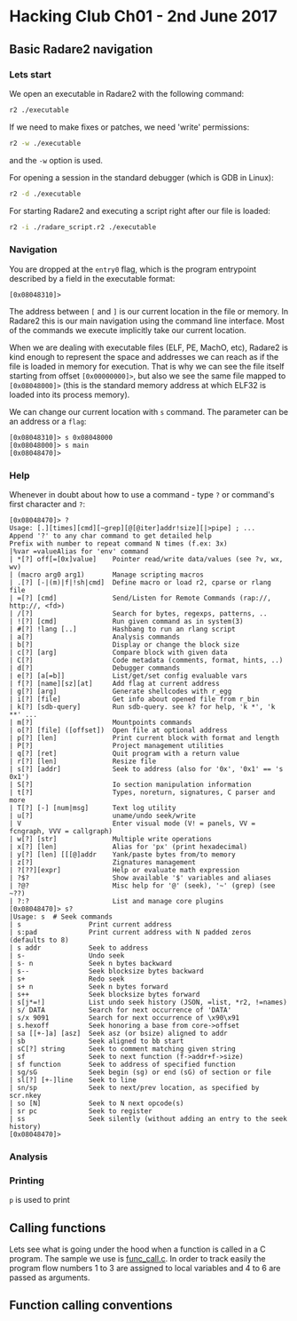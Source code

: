 # Hacking Club Ch01 - 2nd June 2017

## Basic Radare2 navigation

### Lets start

We open an executable in Radare2 with the following command:
```bash
r2 ./executable
```

If we need to make fixes or patches, we need 'write' permissions:
```bash
r2 -w ./executable
```
and the `-w` option is used.

For opening a session in the standard debugger (which is GDB in Linux):
```bash
r2 -d ./executable
```

For starting Radare2 and executing a script right after our file is loaded:
```bash
r2 -i ./radare_script.r2 ./executable
```

### Navigation

You are dropped at the `entry0` flag, which is the program entrypoint
described by a field in the executable format:

```
[0x08048310]>
```

The address between `[` and `]` is our current location in the file or memory.
In Radare2 this is our main navigation using the command line interface. Most of
the commands we execute implicitly take our current location.

When we are dealing with executable files (ELF, PE, MachO, etc), Radare2 is
kind enough to represent the space and addresses we can reach as if the file is
loaded in memory for execution. That is why we can see the file itself starting
from offset `[0x00000000]>`, but also we see the same file mapped to `[0x08048000]>`
(this is the standard memory address at which ELF32 is loaded into its process memory).

We can change our current location with `s` command. The parameter can be an address
or a `flag`:

```
[0x08048310]> s 0x08048000
[0x08048000]> s main
[0x08048470]>
```

### Help

Whenever in doubt about how to use a command - type `?` or command's first character and `?`:

```
[0x08048470]> ?
Usage: [.][times][cmd][~grep][@[@iter]addr!size][|>pipe] ; ...
Append '?' to any char command to get detailed help
Prefix with number to repeat command N times (f.ex: 3x)
|%var =valueAlias for 'env' command
| *[?] off[=[0x]value]    Pointer read/write data/values (see ?v, wx, wv)
| (macro arg0 arg1)       Manage scripting macros
| .[?] [-|(m)|f|!sh|cmd]  Define macro or load r2, cparse or rlang file
| =[?] [cmd]              Send/Listen for Remote Commands (rap://, http://, <fd>)
| /[?]                    Search for bytes, regexps, patterns, ..
| ![?] [cmd]              Run given command as in system(3)
| #[?] !lang [..]         Hashbang to run an rlang script
| a[?]                    Analysis commands
| b[?]                    Display or change the block size
| c[?] [arg]              Compare block with given data
| C[?]                    Code metadata (comments, format, hints, ..)
| d[?]                    Debugger commands
| e[?] [a[=b]]            List/get/set config evaluable vars
| f[?] [name][sz][at]     Add flag at current address
| g[?] [arg]              Generate shellcodes with r_egg
| i[?] [file]             Get info about opened file from r_bin
| k[?] [sdb-query]        Run sdb-query. see k? for help, 'k *', 'k **' ...
| m[?]                    Mountpoints commands
| o[?] [file] ([offset])  Open file at optional address
| p[?] [len]              Print current block with format and length
| P[?]                    Project management utilities
| q[?] [ret]              Quit program with a return value
| r[?] [len]              Resize file
| s[?] [addr]             Seek to address (also for '0x', '0x1' == 's 0x1')
| S[?]                    Io section manipulation information
| t[?]                    Types, noreturn, signatures, C parser and more
| T[?] [-] [num|msg]      Text log utility
| u[?]                    uname/undo seek/write
| V                       Enter visual mode (V! = panels, VV = fcngraph, VVV = callgraph)
| w[?] [str]              Multiple write operations
| x[?] [len]              Alias for 'px' (print hexadecimal)
| y[?] [len] [[[@]addr    Yank/paste bytes from/to memory
| z[?]                    Zignatures management
| ?[??][expr]             Help or evaluate math expression
| ?$?                     Show available '$' variables and aliases
| ?@?                     Misc help for '@' (seek), '~' (grep) (see ~??)
| ?:?                     List and manage core plugins
[0x08048470]> s?
|Usage: s  # Seek commands
| s                 Print current address
| s:pad             Print current address with N padded zeros (defaults to 8)
| s addr            Seek to address
| s-                Undo seek
| s- n              Seek n bytes backward
| s--               Seek blocksize bytes backward
| s+                Redo seek
| s+ n              Seek n bytes forward
| s++               Seek blocksize bytes forward
| s[j*=!]           List undo seek history (JSON, =list, *r2, !=names)
| s/ DATA           Search for next occurrence of 'DATA'
| s/x 9091          Search for next occurrence of \x90\x91
| s.hexoff          Seek honoring a base from core->offset
| sa [[+-]a] [asz]  Seek asz (or bsize) aligned to addr
| sb                Seek aligned to bb start
| sC[?] string      Seek to comment matching given string
| sf                Seek to next function (f->addr+f->size)
| sf function       Seek to address of specified function
| sg/sG             Seek begin (sg) or end (sG) of section or file
| sl[?] [+-]line    Seek to line
| sn/sp             Seek to next/prev location, as specified by scr.nkey
| so [N]            Seek to N next opcode(s)
| sr pc             Seek to register
| ss                Seek silently (without adding an entry to the seek history)
[0x08048470]>
```

### Analysis



### Printing

`p` is used to print 

## Calling functions

Lets see what is going under the hood when a function is called in a C program.
The sample we use is [func_call.c](samples/func_call.c). In order to track easily
the program flow numbers 1 to 3 are assigned to local variables and 4 to 6 are
passed as arguments.

## Function calling conventions